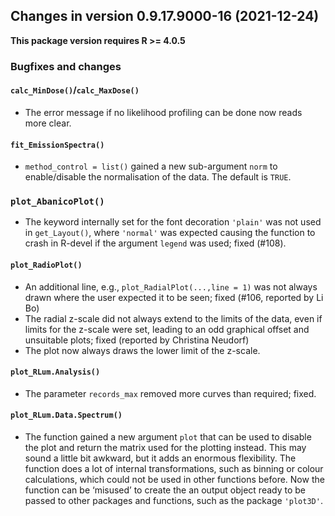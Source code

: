 




<!-- NEWS.md was auto-generated by NEWS.Rmd. Please DO NOT edit by hand!-->

## Changes in version 0.9.17.9000-16 (2021-12-24)

**This package version requires R \>= 4.0.5**

### Bugfixes and changes

#### `calc_MinDose()`/`calc_MaxDose()`

-   The error message if no likelihood profiling can be done now reads
    more clear.

#### `fit_EmissionSpectra()`

-   `method_control = list()` gained a new sub-argument `norm` to
    enable/disable the normalisation of the data. The default is `TRUE`.

### `plot_AbanicoPlot()`

-   The keyword internally set for the font decoration `'plain'` was not
    used in `get_Layout()`, where `'normal'` was expected causing the
    function to crash in R-devel if the argument `legend` was used;
    fixed (#108).

#### `plot_RadioPlot()`

-   An additional line, e.g., `plot_RadialPlot(...,line = 1)` was not
    always drawn where the user expected it to be seen; fixed (#106,
    reported by Li Bo)
-   The radial z-scale did not always extend to the limits of the data,
    even if limits for the z-scale were set, leading to an odd graphical
    offset and unsuitable plots; fixed (reported by Christina Neudorf)
-   The plot now always draws the lower limit of the z-scale.

#### `plot_RLum.Analysis()`

-   The parameter `records_max` removed more curves than required;
    fixed.

#### `plot_RLum.Data.Spectrum()`

-   The function gained a new argument `plot` that can be used to
    disable the plot and return the matrix used for the plotting
    instead. This may sound a little bit awkward, but it adds an
    enormous flexibility. The function does a lot of internal
    transformations, such as binning or colour calculations, which could
    not be used in other functions before. Now the function can be
    ‘misused’ to create the an output object ready to be passed to other
    packages and functions, such as the package `'plot3D'`.
